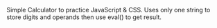 Simple Calculator to practice JavaScript & CSS.
Uses only one string to store digits and operands then use eval() to get result.
